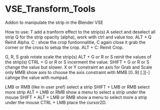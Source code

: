 VSE_Transform_Tools
===================

Addon to manipulate the strip in the Blender VSE 

How to use:
T add a tranform effect to the strip(s)
A select and deselect all strip
Q for the strip opacity (alpha), work with ctrl and value too.
ALT + Q Reinit Alpha.
C : show the crop funtionnalitie, C again close it
    grab the corner or the cross to setup the crop.
ALT + C: Reinit Crop.

G, R, S grab rotate scale the strip(s)
ALT + G or R or S reinit the values of the strip(s)
CTRL + G or R or S incerment the value.
SHIFT + G or R or S change the value but slower.
X or Y constraint an axis for Grab and Scale only
MMB show axis to choose the axis constraint with MMB
[0..9] [.][-] cahnge the value with numpad.

LMB or RMB (like in user pref) select a strip
SHIFT + LMB or RMB select more strip
ALT + LMB or RMB show a menu to select a strip under the mouse
SHIFT + ALT + LMB or RMB show a menu to select more a strip under the mouse
CTRL + LMB place the cursor2D.
